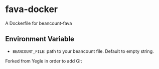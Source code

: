 # fava-docker
A Dockerfile for beancount-fava

## Environment Variable

- `BEANCOUNT_FILE`: path to your beancount file. Default to empty string.

Forked from Yegle in order to add Git
